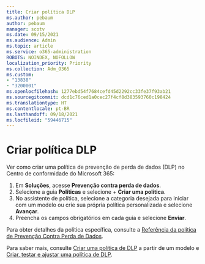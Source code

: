 ```yaml
---
title: Criar política DLP
ms.author: pebaum
author: pebaum
manager: scotv
ms.date: 09/15/2021
ms.audience: Admin
ms.topic: article
ms.service: o365-administration
ROBOTS: NOINDEX, NOFOLLOW
localization_priority: Priority
ms.collection: Adm_O365
ms.custom:
- "13838"
- "3200001"
ms.openlocfilehash: 1277ebd54f7684cefd45d2292cc33fe37f93ab21
ms.sourcegitcommit: dcd1c76ced1a0cec27f4cf8d383593760c198424
ms.translationtype: HT
ms.contentlocale: pt-BR
ms.lasthandoff: 09/18/2021
ms.locfileid: "59446715"
---
```

# <a name="create-dlp-policy"></a>Criar política DLP

Ver como criar uma política de prevenção de perda de dados (DLP) no Centro de conformidade do Microsoft 365:

1. Em **Soluções**, acesse **Prevenção contra perda de dados**.
1. Selecione a guia **Políticas** e selecione + **Criar uma política**.   
1. No assistente de política, selecione a categoria desejada para iniciar com um modelo ou crie sua própria política personalizada e selecione **Avançar**.
1. Preencha os campos obrigatórios em cada guia e selecione **Enviar**.

Para obter detalhes da política específica, consulte a [Referência da política de Prevenção Contra Perda de Dados](https://docs.microsoft.com/microsoft-365/compliance/dlp-policy-reference).

Para saber mais, consulte [Criar uma política de DLP](https://docs.microsoft.com/microsoft-365/compliance/create-a-dlp-policy-from-a-template) a partir de um modelo e [Criar, testar e ajustar uma política de DLP](https://docs.microsoft.com/microsoft-365/compliance/create-test-tune-dlp-policy).